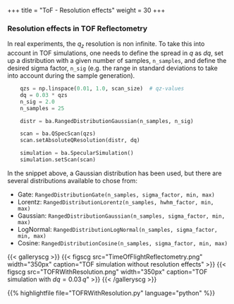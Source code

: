 +++
title = "ToF - Resolution effects"
weight = 30
+++

### Resolution effects in TOF Reflectometry

In real experiments, the $q_z$ resolution is non infinite. To take this into account in TOF simulations,
one needs to define the spread in $q$ as $dq$, set up a distribution with a given number of samples, `n_samples`,
and define the desired sigma factor, `n_sig` (e.g. the range in standard deviations to take into account 
during the sample generation).

``` python
    qzs = np.linspace(0.01, 1.0, scan_size)  # qz-values
    dq = 0.03 * qzs
    n_sig = 2.0
    n_samples = 25

    distr = ba.RangedDistributionGaussian(n_samples, n_sig)

    scan = ba.QSpecScan(qzs)
    scan.setAbsoluteQResolution(distr, dq)

    simulation = ba.SpecularSimulation()
    simulation.setScan(scan)
```

In the snippet above, a Gaussian distribution has been used, but there are several distributions available to chose from:

 -  Gate: `RangedDistributionGate(n_samples, sigma_factor, min, max)`
 -  Lorentz: `RangedDistributionLorentz(n_samples, hwhm_factor, min, max)`
 -  Gaussian: `RangedDistributionGaussian(n_samples, sigma_factor, min, max)`
 -  LogNormal: `RangedDistributionLogNormal(n_samples, sigma_factor, min, max)`
 -  Cosine: `RangedDistributionCosine(n_samples, sigma_factor, min, max)`

{{< galleryscg >}}
  {{< figscg src="TimeOfFlightReflectometry.png" width="350px" caption="TOF simulation without resolution effects" >}}
  {{< figscg src="TOFRWithResolution.png" width="350px" caption="TOF simulation with $dq = 0.03\,q$" >}}
{{< /galleryscg >}}



{{% highlightfile file="TOFRWithResolution.py"  language="python" %}}

